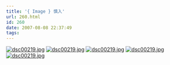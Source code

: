 ```yaml
---
title: '{ Image } 慎入'
url: 260.html
id: 260
date: 2007-08-08 22:37:49
tags:
---
```


[![dsc00219.jpg](http://cai13.info/blog_pic/2007/DSC00228-s.jpg "dsc00219.jpg")](http://cai13.info/blog_pic/2007/DSC00228.jpg)[](http://cai13.info/blog_pic/2007/dsc00219.jpg)  [![dsc00219.jpg](http://cai13.info/blog_pic/2007/dsc00219-s.jpg "dsc00219-s.jpg")](http://cai13.info/blog_pic/2007/dsc00219.jpg) [![dsc00219.jpg](http://cai13.info/blog_pic/2007/DSC00195-s.jpg "dsc00219-s.jpg")](http://cai13.info/blog_pic/2007/DSC00195.jpg) [](http://cai13.info/blog_pic/2007/DSC00228.jpg) [![dsc00219.jpg](http://cai13.info/blog_pic/2007/DSC00200-s.jpg "dsc00219-s.jpg")](http://cai13.info/blog_pic/2007/DSC00200.jpg) [![dsc00219.jpg](http://cai13.info/blog_pic/2007/DSC00204-s.jpg "dsc00219-s.jpg")](http://cai13.info/blog_pic/2007/DSC00204.jpg)